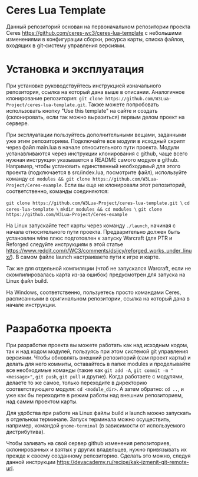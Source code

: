 # Ceres Lua Template

Данный репозиторий основан на первоначальном репозитории проекта Ceres https://github.com/ceres-wc3/ceres-lua-template с небольшими изменениями в конфигурации сборки, ресурса карты, списка файлов, входящих в git-систему управления версиями.


# Установка и эксплуатация

При установке руководствуйтесь инструкцией изначального репозитория, ссылка на который дана выше в описании. Аналогичное клонирование репозитория: `git clone https://github.com/W3Lua-Project/ceres-lua-template.git`. Также можете попробовать использовать кнопку "Use this template" на сайте и создать (склонировать, если так можно выразиться) первым делом проект на сервере.

При эксплуатации пользуйтесь дополнительными вещами, заданными уже этим репозиторием. Подключайте все модули в исходный скрипт через файл main.lua в начале относительного пути проекта. Модули устанавливаются через инструкции клонирования с github, чаще всего нужная инструкция указывается в README самого модуля в github. Например, чтобы установить единственный необходимый для этого проекта (подключается в src/index.lua, посмотрите файл), используйте команду `cd modules && git clone https://github.com/W3Lua-Project/Ceres-example`. Если вы еще не клонировали этот репозиторий, соответственно, команды соединяются:

`git clone https://github.com/W3Lua-Project/ceres-lua-template.git \`
`cd ceres-lua-template \`
`mkdir modules && cd modules \`
`git clone https://github.com/W3Lua-Project/Ceres-example`

На Linux запускайте тест карты через команду `./launch`, начиная с начала относительного пути проекта. Предварительно должен быть установлен wine плюс подготовлен к запуску Warcraft (для PTR и Reforged следуйте инструкциям в этой статье https://www.reddit.com/r/WC3/comments/dsijcy/reforged_works_under_linux/). В самом файле launch настраиваете пути к игре и карте.

Так же для отдельной компиляции (чтоб не запускался Warcraft, если не скомпилировалась карта из-за ошибок) предусмотрен для запуска на Linux файл build.

На Windows, соответственно, пользуетесь просто командами Ceres, расписанными в оригинальном репозитории, ссылка на который дана в начале инструкции.


# Разработка проекта

При разработке проекта вы можете работать как над исходным кодом, так и над кодом модулей, пользуясь при этом системой git управления версиями. Чтобы обновлять внешний репозиторий (сам проект карты) и делать для него коммиты, оставайтесь в папке modules и проделывайте все необходимые команды (такие как `git add -A`, `git commit -m "<message>"`, `git push`, `git pull` и другие). Когда работаете с модулями, делаете то же самое, только переходите в директорию соответствующего модуля: `cd <module_dir>`. А затем обратно: `cd ..`, и уже как бы переходите в режим работы над внешним репозиторием, над самим проектом карты.

Для удобства при работе на Linux файлы build и launch можно запускать в отдельном терминале. Запуск терминала можно осуществить, например, командой `gnome-terminal` (в зависимости от используемого дистрибутива).

Чтобы заливать на свой сервер github изменения репозиториев, склонированных и взятых у других владельцев, нужно привязывать их прежде к своему созданному репозиторию. Сделать это можно, следуя данной инструкции https://devacademy.ru/recipe/kak-izmenit-git-remote-url.